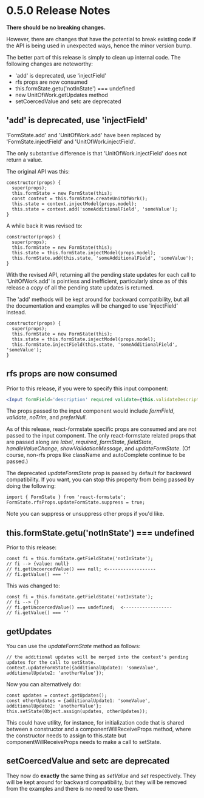 # 0.5.0 Release Notes

**There should be no breaking changes.**

However, there are changes that have the potential to break existing code if the API is being used in unexpected ways, hence the minor version bump.

The better part of this release is simply to clean up internal code. The following changes are noteworthy:

- 'add' is deprecated, use 'injectField'
- rfs props are now consumed
- this.formState.getu('notInState') === undefined
- new UnitOfWork.getUpdates method
- setCoercedValue and setc are deprecated

## 'add' is deprecated, use 'injectField'

'FormState.add' and 'UnitOfWork.add' have been replaced by 'FormState.injectField' and 'UnitOfWork.injectField'.

The only substantive difference is that 'UnitOfWork.injectField' does not return a value.

The original API was this:

```es6
constructor(props) {
  super(props);
  this.formState = new FormState(this);
  const context = this.formState.createUnitOfWork();
  this.state = context.injectModel(props.model);
  this.state = context.add('someAdditionalField', 'someValue');
}
```

A while back it was revised to:

```es6
constructor(props) {
  super(props);
  this.formState = new FormState(this);
  this.state = this.formState.injectModel(props.model);
  this.formState.add(this.state, 'someAdditionalField', 'someValue');
}
```

With the revised API, returning all the pending state updates for each call to 'UnitOfWork.add' is pointless and inefficient, particularly since as of this release a *copy* of all the pending state updates is returned.

The 'add' methods will be kept around for backward compatibility, but all the documentation and examples will be changed to use 'injectField' instead.

```es6
constructor(props) {
  super(props);
  this.formState = new FormState(this);
  this.state = this.formState.injectModel(props.model);
  this.formState.injectField(this.state, 'someAdditionalField', 'someValue');
}
```

## rfs props are now consumed

Prior to this release, if you were to specify this input component:

```jsx
<Input formField='description' required validate={this.validateDescription} noTrim preferNull/>
```

The props passed to the input component would include *formField*, *validate*, *noTrim*, and *preferNull*.

As of this release, react-formstate specific props are consumed and are not passed to the input component. The only react-formstate related props that are passed along are *label*, *required*, *formState*, *fieldState*, *handleValueChange*, *showValidationMessage*, and *updateFormState*. (Of course, non-rfs props like className and autoComplete continue to be passed.)

The deprecated *updateFormState* prop is passed by default for backward compatibility. If you want, you can stop this property from being passed by doing the following:

```es6
import { FormState } from 'react-formstate';
FormState.rfsProps.updateFormState.suppress = true;
```

Note you can suppress or unsuppress other props if you'd like.

## this.formState.getu('notInState') === undefined

Prior to this release:

```es6
const fi = this.formState.getFieldState('notInState');
// fi --> {value: null}
// fi.getUncoercedValue() === null; <------------------
// fi.getValue() === ''
```

This was changed to:

```es6
const fi = this.formState.getFieldState('notInState');
// fi --> {}
// fi.getUncoercedValue() === undefined;  <------------------
// fi.getValue() === ''
```

## getUpdates

You can use the *updateFormState* method as follows:

```es6
// the additional updates will be merged into the context's pending updates for the call to setState.
context.updateFormState({additionalUpdate1: 'someValue', additionalUpdate2: 'anotherValue'});
```

Now you can alternatively do:

```es6
const updates = context.getUpdates();
const otherUpdates = {additionalUpdate1: 'someValue', additionalUpdate2: 'anotherValue'};
this.setState(Object.assign(updates, otherUpdates));
```

This could have utility, for instance, for initialization code that is shared between a constructor and a componentWillReceiveProps method, where the constructor needs to assign to this.state but componentWillReceiveProps needs to make a call to setState.

## setCoercedValue and setc are deprecated

They now do **exactly** the same thing as *setValue* and *set* respectively. They will be kept around for backward compatibility, but they will be removed from the examples and there is no need to use them.
